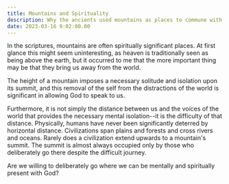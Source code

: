 ```yaml
---
title: Mountains and Spirituality
description: Why the ancients used mountains as places to commune with God, and what this teaches us about worship
date: 2023-03-16 9:02:00.00
---
```


In the scriptures, mountains are often spiritually significant places.
At first glance this might seem uninteresting,
as heaven is traditionally seen as being above the earth,
but it occurred to me that the more important thing may be
that they bring us away from the world.

The height of a mountain imposes a necessary solitude
and isolation upon its summit,
and this removal of the self from the
distractions of the world is significant
in allowing God to speak to us.

Furthermore, it is not simply the distance between us
and the voices of the world
that provides the necessary mental isolation--it
is the difficulty of that distance.
Physically, humans have never been significantly deterred by horizontal distance.
Civilizations span plains and forests and cross rivers and oceans.
Rarely does a civilization extend upwards to a mountain's summit.
The summit is almost always occupied only by those who
deliberately go there despite the difficult journey.

Are we willing to deliberately go where we can be mentally and spiritually present with God?